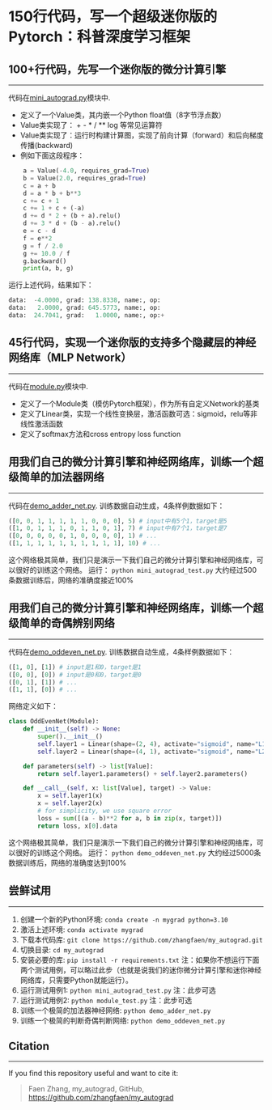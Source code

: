 # 150行代码，写一个超级迷你版的Pytorch：科普深度学习框架

## 100+行代码，先写一个迷你版的微分计算引擎
-------
代码在[mini_autograd.py](mini_autograd.py)模块中. 
- 定义了一个Value类，其内嵌一个Python float值（8字节浮点数）
- Value类实现了： + - * / ** log 等常见运算符
- Value类实现了：运行时构建计算图，实现了前向计算（forward）和后向梯度传播(backward)
- 例如下面这段程序：

```python 
    a = Value(-4.0, requires_grad=True)
    b = Value(2.0, requires_grad=True)
    c = a + b
    d = a * b + b**3
    c += c + 1
    c += 1 + c + (-a)
    d += d * 2 + (b + a).relu()
    d += 3 * d + (b - a).relu()
    e = c - d
    f = e**2
    g = f / 2.0
    g += 10.0 / f
    g.backward()
    print(a, b, g)
```
运行上述代码，结果如下：
```python
data:  -4.0000, grad: 138.8338, name:, op:
data:   2.0000, grad: 645.5773, name:, op:
data:  24.7041, grad:   1.0000, name:, op:+
```

## 45行代码，实现一个迷你版的支持多个隐藏层的神经网络库（MLP Network）
-------
代码在[module.py](module.py)模块中.
- 定义了一个Module类（模仿Pytorch框架），作为所有自定义Network的基类
- 定义了Linear类，实现一个线性变换层，激活函数可选：sigmoid，relu等非线性激活函数
- 定义了softmax方法和cross entropy loss function


## 用我们自己的微分计算引擎和神经网络库，训练一个超级简单的加法器网络
-------
代码在[demo_adder_net.py](demo_adder_net.py). 训练数据自动生成，4条样例数据如下：
```python
([0, 0, 1, 1, 1, 1, 1, 0, 0, 0], 5) # input中有5个1，target是5
([1, 0, 1, 1, 1, 0, 1, 1, 0, 1], 7) # input中有7个1，target是7
([0, 0, 0, 0, 0, 1, 0, 0, 0, 0], 1) # ...
([1, 1, 1, 1, 1, 1, 1, 1, 1, 1], 10) # ...
```
这个网络极其简单，我们只是演示一下我们自己的微分计算引擎和神经网络库，可以很好的训练这个网络。
运行： `python mini_autograd_test.py`
大约经过500条数据训练后，网络的准确度接近100%


## 用我们自己的微分计算引擎和神经网络库，训练一个超级简单的奇偶辨别网络
-------
代码在[demo_oddeven_net.py](demo_oddeven_net.py). 训练数据自动生成，4条样例数据如下：
```python
([1, 0], [1]) # input是1和0，target是1
([0, 0], [0]) # input是0和0，target是0
([0, 1], [1]) # ...
([1, 1], [0]) # ...
```
网络定义如下：
```python
class OddEvenNet(Module):
    def __init__(self) -> None:
        super().__init__()
        self.layer1 = Linear(shape=(2, 4), activate="sigmoid", name="L1")
        self.layer2 = Linear(shape=(4, 1), activate="sigmoid", name="L2")

    def parameters(self) -> list[Value]:
        return self.layer1.parameters() + self.layer2.parameters()

    def __call__(self, x: list[Value], target) -> Value:
        x = self.layer1(x)
        x = self.layer2(x)
        # for simplicity, we use square error
        loss = sum([(a - b)**2 for a, b in zip(x, target)])
        return loss, x[0].data
```

这个网络极其简单，我们只是演示一下我们自己的微分计算引擎和神经网络库，可以很好的训练这个网络。
运行： `python demo_oddeven_net.py`
大约经过5000条数据训练后，网络的准确度达到100%

## 尝鲜试用
-------
1. 创建一个新的Python环境: `conda create -n mygrad python=3.10`
2. 激活上述环境: `conda activate mygrad`
3. 下载本代码库: `git clone https://github.com/zhangfaen/my_autograd.git`
4. 切换目录: `cd my_autograd`
5. 安装必要的库: `pip install -r requirements.txt` 注：如果你不想运行下面两个测试用例，可以略过此步（也就是说我们的迷你微分计算引擎和迷你神经网络库，只需要Python就能运行）。
6. 运行测试用例1: `python mini_autograd_test.py` 注：此步可选
7. 运行测试用例2: `python module_test.py` 注：此步可选
8. 训练一个极简的加法器神经网络: `python demo_adder_net.py`
9. 训练一个极简的判断奇偶判断网络: `python demo_oddeven_net.py`

## Citation
-------
If you find this repository useful and want to cite it:

> Faen Zhang, my_autograd, GitHub, https://github.com/zhangfaen/my_autograd